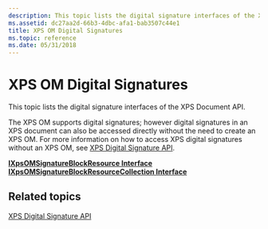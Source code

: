 ```yaml
---
description: This topic lists the digital signature interfaces of the XPS Document API.
ms.assetid: dc27aa2d-66b3-4dbc-afa1-bab3507c44e1
title: XPS OM Digital Signatures
ms.topic: reference
ms.date: 05/31/2018
---
```


# XPS OM Digital Signatures

This topic lists the digital signature interfaces of the XPS Document API.

The XPS OM supports digital signatures; however digital signatures in an XPS document can also be accessed directly without the need to create an XPS OM. For more information on how to access XPS digital signatures without an XPS OM, see [XPS Digital Signature API](xps-digital-signatures.md).

<dl>

[**IXpsOMSignatureBlockResource Interface**](/windows/desktop/api/xpsobjectmodel/nn-xpsobjectmodel-ixpsomsignatureblockresource)  
[**IXpsOMSignatureBlockResourceCollection Interface**](/windows/desktop/api/xpsobjectmodel/nn-xpsobjectmodel-ixpsomsignatureblockresourcecollection)  
</dl>

## Related topics

<dl> <dt>

[XPS Digital Signature API](xps-digital-signatures.md)
</dt> </dl>

 

 



